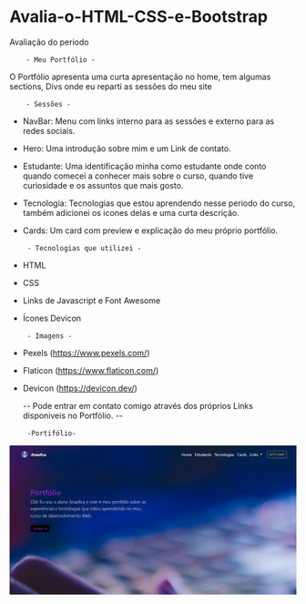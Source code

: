 # Avalia-o-HTML-CSS-e-Bootstrap
Avaliação do periodo

        - Meu Portfólio -

O Portfólio apresenta uma curta apresentação no home, tem algumas sections, Divs onde eu reparti as sessões do meu site 


        - Sessões -
 - NavBar: Menu com links interno para as sessões e externo para as redes sociais.

 - Hero: Uma introdução sobre mim e um Link de contato.

 - Estudante: Uma identificação minha como estudante onde conto quando comecei a conhecer
  mais sobre o curso, quando tive curiosidade e os assuntos que mais gosto.

 - Tecnologia: Tecnologias que estou aprendendo nesse periodo do curso, também adicionei os icones delas e uma curta descrição.

 - Cards: Um card com preview e explicação do meu próprio portfólio.


        - Tecnologias que utilizei - 
 - HTML
 - CSS
 - Links de Javascript e Font Awesome
 - Ícones Devicon


        - Imagens -
 - Pexels (https://www.pexels.com/)
 - Flaticon (https://www.flaticon.com/)
 - Devicon (https://devicon.dev/)

   -- Pode entrar em contato comigo através dos próprios Links disponiveis no Portfólio. --


        -Portifólio-
 ![Preview do Portfólio](Captura%20de%20tela%202025-04-07%20203659.png)

